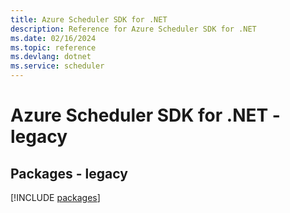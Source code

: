 ```yaml
---
title: Azure Scheduler SDK for .NET
description: Reference for Azure Scheduler SDK for .NET
ms.date: 02/16/2024
ms.topic: reference
ms.devlang: dotnet
ms.service: scheduler
---
```

# Azure Scheduler SDK for .NET - legacy
## Packages - legacy
[!INCLUDE [packages](scheduler-index.md)]